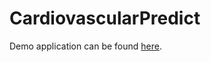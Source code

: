 # CardiovascularPredict

Demo application can be found [here](https://cardiovascularpredict.streamlit.app/).